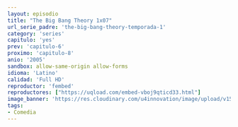 ```yaml
---
layout: episodio
title: "The Big Bang Theory 1x07"
url_serie_padre: 'the-big-bang-theory-temporada-1'
category: 'series'
capitulo: 'yes'
prev: 'capitulo-6'
proximo: 'capitulo-8'
anio: '2005'
sandbox: allow-same-origin allow-forms
idioma: 'Latino'
calidad: 'Full HD'
reproductor: 'fembed'
reproductores: ["https://uqload.com/embed-vboj9qticd33.html"]
image_banner: 'https://res.cloudinary.com/u4innovation/image/upload/v1561429447/big-bang-temporada1banner-min_rlp7il.jpg'
tags:
- Comedia
---
```













